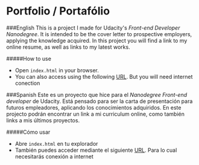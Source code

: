# Portfolio / Portafólio

###English
This is a project I made for Udacity's *Front-end Developer Nanodegree*.
It is intended to be the cover letter to prospective employers, applying the knowledge acquired.
In this project you will find a link to my online resume, as well as links to my latest works.

#####How to use
- Open `index.html` in your browser.
- You can also access using the following [URL](http://gabu-lartiga.github.io). But you will need internet conection

###Spanish
Este es un proyecto que hice para el *Nanodegree Front-end developer* de Udacity.
Está pensado para ser la carta de presentación para futuros empleadores, aplicando los conocimientos adquiridos. 
En este projecto podrán encontrar un link a mi curriculum online, como también links a mis últimos proyectos.

#####Cómo usar
- Abre `index.html` en tu explorador
- También puedes acceder mediante el siguiente [URL](http://gabu-lartiga.github.io). Para lo cual necesitarás conexión a internet
